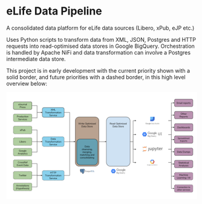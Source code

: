 # eLife Data Pipeline
A consolidated data platform for eLife data sources (Libero, xPub, eJP etc.)

Uses Python scripts to transform data from XML, JSON, Postgres and HTTP requests into read-optimised data stores in Google BigQuery. Orchestration is handled by Apache NiFi and data transformation can involve a Postgres intermediate data store.

This project is in early development with the current priority shown with a solid border, and future priorities with a dashed border, in this high level overview below:

![alt text](./Data%20Consolidation%20Pipeline%20Overview.svg "Data Pipeline High Level Overview")
